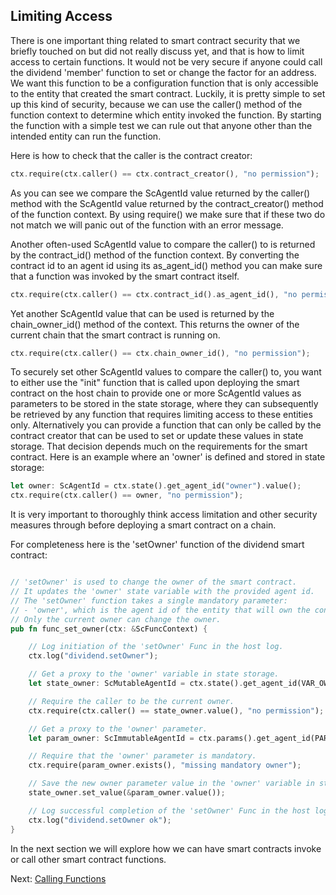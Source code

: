 ## Limiting Access

There is one important thing related to smart contract security that we briefly
touched on but did not really discuss yet, and that is how to limit access to
certain functions. It would not be very secure if anyone could call the
dividend 'member' function to set or change the factor for an address. We want
this function to be a configuration function that is only accessible to the
entity that created the smart contract. Luckily, it is pretty simple to set up
this kind of security, because we can use the caller() method of the function
context to determine which entity invoked the function. By starting the function
with a simple test we can rule out that anyone other than the intended entity
can run the function.

Here is how to check that the caller is the contract creator:

```rust
ctx.require(ctx.caller() == ctx.contract_creator(), "no permission");
```

As you can see we compare the ScAgentId value returned by the caller() method
with the ScAgentId value returned by the contract_creator() method of the
function context. By using require() we make sure that if these two do not match
we will panic out of the function with an error message.

Another often-used ScAgentId value to compare the caller() to is returned by the
contract_id() method of the function context. By converting the contract id to
an agent id using its as_agent_id() method you can make sure that a function was
invoked by the smart contract itself.

```rust
ctx.require(ctx.caller() == ctx.contract_id().as_agent_id(), "no permission");
```

Yet another ScAgentId value that can be used is returned by the chain_owner_id()
method of the context. This returns the owner of the current chain that the
smart contract is running on.

```rust
ctx.require(ctx.caller() == ctx.chain_owner_id(), "no permission");
```

To securely set other ScAgentId values to compare the caller() to, you want to
either use the "init" function that is called upon deploying the smart contract
on the host chain to provide one or more ScAgentId values as parameters to be
stored in the state storage, where they can subsequently be retrieved by any
function that requires limiting access to these entities only. Alternatively you
can provide a function that can only be called by the contract creator that can
be used to set or update these values in state storage. That decision depends
much on the requirements for the smart contract. Here is an example where an
'owner' is defined and stored in state storage:

```rust
let owner: ScAgentId = ctx.state().get_agent_id("owner").value();
ctx.require(ctx.caller() == owner, "no permission");
```

It is very important to thoroughly think access limitation and other security
measures through before deploying a smart contract on a chain.

For completeness here is the 'setOwner' function of the dividend smart contract:

```rust

// 'setOwner' is used to change the owner of the smart contract.
// It updates the 'owner' state variable with the provided agent id.
// The 'setOwner' function takes a single mandatory parameter:
// - 'owner', which is the agent id of the entity that will own the contract.
// Only the current owner can change the owner.
pub fn func_set_owner(ctx: &ScFuncContext) {

    // Log initiation of the 'setOwner' Func in the host log.
    ctx.log("dividend.setOwner");

    // Get a proxy to the 'owner' variable in state storage.
    let state_owner: ScMutableAgentId = ctx.state().get_agent_id(VAR_OWNER);

    // Require the caller to be the current owner.
    ctx.require(ctx.caller() == state_owner.value(), "no permission");

    // Get a proxy to the 'owner' parameter.
    let param_owner: ScImmutableAgentId = ctx.params().get_agent_id(PARAM_OWNER);

    // Require that the 'owner' parameter is mandatory.
    ctx.require(param_owner.exists(), "missing mandatory owner");

    // Save the new owner parameter value in the 'owner' variable in state storage.
    state_owner.set_value(&param_owner.value());

    // Log successful completion of the 'setOwner' Func in the host log.
    ctx.log("dividend.setOwner ok");
}
```

In the next section we will explore how we can have smart contracts invoke or
call other smart contract functions.

Next: [Calling Functions](Calls.md)